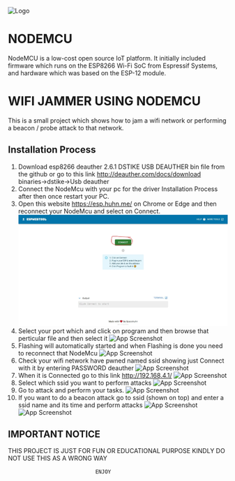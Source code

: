 
![Logo](https://www.electronicwings.com/storage/PlatformSection/TopicContent/273/icon/NodeMCU%20GPIO.png)

# NODEMCU

NodeMCU is a low-cost open source IoT platform. It initially included firmware which runs on the ESP8266 Wi-Fi SoC from Espressif Systems, and hardware which was based on the ESP-12 module.

# WIFI JAMMER USING NODEMCU

This is a small project which shows how to jam a wifi network or performing a beacon / probe attack to that network.





## Installation Process

1. Download esp8266 deauther 2.6.1 DSTIKE USB DEAUTHER bin file from the github or go to this link http://deauther.com/docs/download binaries->dstike->Usb deauther
2. Connect the NodeMcu with your pc for the driver Installation Process after then once restart your PC.
3. Open this website https://esp.huhn.me/ on Chrome or Edge and then reconnect your NodeMcu and select on Connect.
![alt text](https://github.com/WhyRed-V/NodeMcu-Projects/blob/main/Screenshots/Web%20capture_14-9-2023_0344_esp.huhn.me.jpeg)
4. Select your port which and click on program and then browse that perticular file and then select it 
![App Screenshot](https://via.placeholder.com/468x300?text=App+Screenshot+Here)
5. Flashing will automatically started and when Flashing is done you need to reconnect that NodeMcu
![App Screenshot](https://via.placeholder.com/468x300?text=App+Screenshot+Here)
6. Check your wifi network have pwned named ssid showing just Connect with it by entering PASSWORD deauther 
![App Screenshot](https://via.placeholder.com/468x300?text=App+Screenshot+Here)
7. When it is Connected go to this link http://192.168.4.1/
![App Screenshot](https://via.placeholder.com/468x300?text=App+Screenshot+Here)
8. Select which ssid you want to perform attacks 
![App Screenshot](https://via.placeholder.com/468x300?text=App+Screenshot+Here)
9. Go to attack and perform your tasks.
![App Screenshot](https://via.placeholder.com/468x300?text=App+Screenshot+Here)
10. If you want to do a beacon attack go to ssid (shown on top) and enter a ssid name and its time and perform attacks
![App Screenshot](https://via.placeholder.com/468x300?text=App+Screenshot+Here)![App Screenshot](https://via.placeholder.com/468x300?text=App+Screenshot+Here)

    
## IMPORTANT NOTICE

THIS PROJECT IS JUST FOR FUN OR EDUCATIONAL PURPOSE KINDLY DO NOT USE THIS AS A WRONG WAY

                                ENJOY

